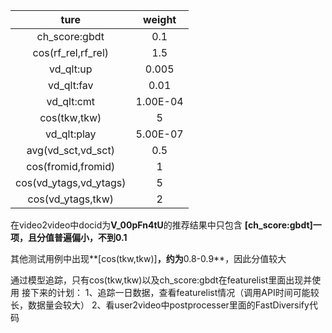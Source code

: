 ture   | weight |
|   :-:     |   :-:  |
| ch_score:gbdt | 0.1 |
| cos(rf_rel,rf_rel) | 1.5 |
|vd_qlt:up | 0.005 |
|vd_qlt:fav | 0.01 |
|vd_qlt:cmt | 1.00E-04 |
|cos(tkw,tkw) | 5 |
|vd_qlt:play | 5.00E-07 |
|avg(vd_sct,vd_sct) | 0.5 |
|cos(fromid,fromid) | 1 |
|cos(vd_ytags,vd_ytags) | 5 |
|cos(vd_ytags,tkw) | 2 |

在video2video中docid为**V_00pFn4tU**的推荐结果中只包含
**[ch_score:gbdt]**一项，且分值普遍偏小，不到**0.1**

其他测试用例中出现**[cos(tkw,tkw)]**，约为**0.8-0.9**，因此分值较大



通过模型追踪，只有cos(tkw,tkw)以及ch_score:gbdt在featurelist里面出现并使用
接下来的计划：
1、追踪一日数据，查看featurelist情况（调用API时间可能较长，数据量会较大）
2、看user2video中postprocesser里面的FastDiversify代码
